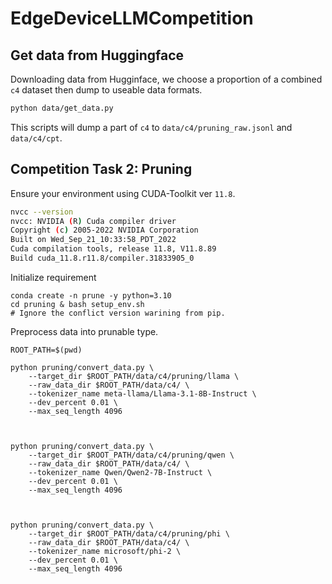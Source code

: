 # EdgeDeviceLLMCompetition

## Get data from Huggingface
Downloading data from Hugginface, we choose a proportion of a combined `c4` dataset then dump to useable data formats.

```bash
python data/get_data.py
```
This scripts will dump a part of `c4` to `data/c4/pruning_raw.jsonl` and `data/c4/cpt`.

## Competition Task 2: Pruning 
Ensure your environment using CUDA-Toolkit ver `11.8`.
```bash
nvcc --version
nvcc: NVIDIA (R) Cuda compiler driver
Copyright (c) 2005-2022 NVIDIA Corporation
Built on Wed_Sep_21_10:33:58_PDT_2022
Cuda compilation tools, release 11.8, V11.8.89
Build cuda_11.8.r11.8/compiler.31833905_0
```
Initialize requirement
```
conda create -n prune -y python=3.10
cd pruning & bash setup_env.sh
# Ignore the conflict version warining from pip.
```
Preprocess data into prunable type.
```
ROOT_PATH=$(pwd)

python pruning/convert_data.py \
    --target_dir $ROOT_PATH/data/c4/pruning/llama \
    --raw_data_dir $ROOT_PATH/data/c4/ \
    --tokenizer_name meta-llama/Llama-3.1-8B-Instruct \
    --dev_percent 0.01 \
    --max_seq_length 4096



python pruning/convert_data.py \
    --target_dir $ROOT_PATH/data/c4/pruning/qwen \
    --raw_data_dir $ROOT_PATH/data/c4/ \
    --tokenizer_name Qwen/Qwen2-7B-Instruct \
    --dev_percent 0.01 \
    --max_seq_length 4096



python pruning/convert_data.py \
    --target_dir $ROOT_PATH/data/c4/pruning/phi \
    --raw_data_dir $ROOT_PATH/data/c4/ \
    --tokenizer_name microsoft/phi-2 \
    --dev_percent 0.01 \
    --max_seq_length 4096
```
